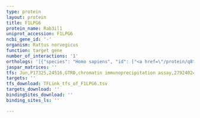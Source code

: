 ```yaml
---
type: protein
layout: protein
title: F1LPG6
protein_name: Rab3il1
uniprot_accession: F1LPG6
ncbi_gene_id: '-'
organism: Rattus norvegicus
function: target gene
number_of_interactions: '1'
orthologs: '[{"species": "Homo sapiens", "id": ["<a href=\"/protein/q8tbn0\">Q8TBN0</a>"]}, {"species": "Mus musculus", "id": ["A0A571BDP7"]}, {"species": "Caenorhabditis elegans", "id": ["<a href=\"/protein/q20759\">Q20759</a>"]}]'
jaspar_matrices: ''
tfs: Jun,P17325,24516,GTRD,chromatin immunoprecipitation assay,27924024%5Buid%5D,No
targets: ''
tfs_download: TFLink_tfs_of_F1LPG6.tsv
targets_download: ''
bindingSites_download: ''
binding_sites_ls: ''

---
```

